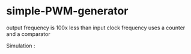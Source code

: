 # simple-PWM-generator
output frequency is 100x less than input clock frequency
uses a counter and a comparator 

Simulation : 

